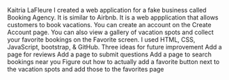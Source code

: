 Kaitria LaFleure
I created a web application for a fake business called Booking Agency. It is similar to Airbnb. It is a web appplication that allows customers to book vacations.
You can create an account on the Create Account page. You can also view a gallery of vacation spots and collect your favorite bookings on the Favorite screen.
I used HTML, CSS, JavaScript, bootstrap, & GitHub.
Three ideas for future improvement
    Add a page for reviews
    Add a page to submit questions
    Add a page to search bookings near you
    Figure out how to actually add a favorite button next to the vacation spots and add those to the favorites page